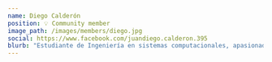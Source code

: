 ```yaml
---
name: Diego Calderón
position: 💡 Community member
image_path: /images/members/diego.jpg
social: https://www.facebook.com/juandiego.calderon.395
blurb: "Estudiante de Ingeniería en sistemas computacionales, apasionado por las matemáticas, me encanta programar y todo lo que tenga que ver con la inteligencia artificial y las nuevas tecnologías. 🚀"
---
```

